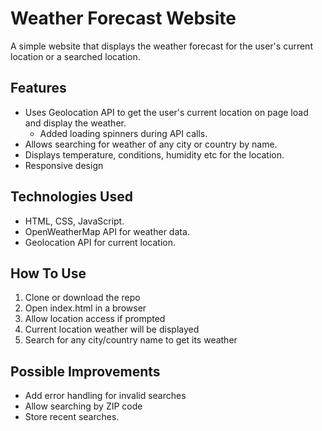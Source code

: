 
# Weather Forecast Website

A simple website that displays the weather forecast for the user's current location or a searched location.

## Features

- Uses Geolocation API to get the user's current location on page load and display the weather.
  - Added loading spinners during API calls.
- Allows searching for weather of any city or country by name.
- Displays temperature, conditions, humidity etc for the location.
- Responsive design

## Technologies Used

- HTML, CSS, JavaScript.
- OpenWeatherMap API for weather data.
- Geolocation API for current location.

## How To Use

1. Clone or download the repo
2. Open index.html in a browser
3. Allow location access if prompted 
4. Current location weather will be displayed
5. Search for any city/country name to get its weather


## Possible Improvements

- Add error handling for invalid searches  
- Allow searching by ZIP code
- Store recent searches.
